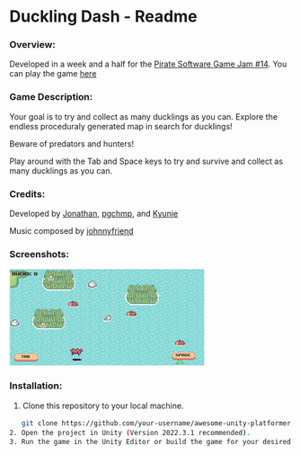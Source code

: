 # Duckling Dash - Readme

### Overview:
Developed in a week and a half for the [Pirate Software Game Jam #14](https://itch.io/jam/pirate).
You can play the game [here](https://johnnyfriend.itch.io/dukcy-test)

### Game Description:
Your goal is to try and collect as many ducklings as you can. Explore the endless proceduraly generated map in search for ducklings!

Beware of predators and hunters!

Play around with the Tab and Space keys to try and survive and collect as many ducklings as you can.

### Credits:
Developed by [Jonathan](https://github.com/jonathan-ami), [pgchmp](https://johnnyfriend.itch.io/dukcy-test), and [Kyunje](https://github.com/Kyunje)

Music composed by [johnnyfriend](https://www.youtube.com/channel/UC8G27AXnD6igNNpVGhZ6rHg)


### Screenshots:

![Screenshot 1](Screenshots/1.png)

### Installation:
1. Clone this repository to your local machine.
```bash
   git clone https://github.com/your-username/awesome-unity-platformer.git
2. Open the project in Unity (Version 2022.3.1 recommended).
3. Run the game in the Unity Editor or build the game for your desired platform.
